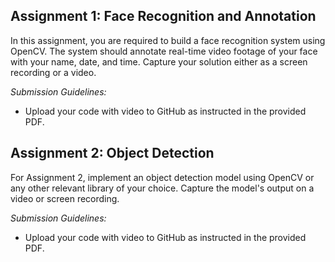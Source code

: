 ## Assignment 1: Face Recognition and Annotation
In this assignment, you are required to build a face recognition system using OpenCV. The system should annotate real-time video footage of your face with your name, date, and time. Capture your solution either as a screen recording or a video.

*Submission Guidelines:*
- Upload your code with video to GitHub as instructed in the provided PDF.

## Assignment 2: Object Detection
For Assignment 2, implement an object detection model using OpenCV or any other relevant library of your choice. Capture the model's output on a video or screen recording.

*Submission Guidelines:*
- Upload your code with video to GitHub as instructed in the provided PDF.
